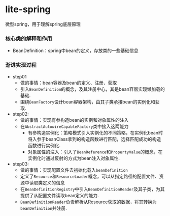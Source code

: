 # lite-spring
微型spring，用于理解spring底层原理


### 核心类的解释和作用
 - BeanDefinition：spring中bean的定义，存放类的一些基础信息 




### 渐进实现过程
- step01
  - 做的事情：bean容器及bean的定义、注册、获取
  - 引入`BeanDefinition`的概念，及其注册中心，其是bean容器实现懒加载的基础.
  - 围绕`BeanFactory`设计bean容器架构，由其子类承接bean的实例化和获取.
- step02:
  - 做的事情：实现有参构造bean的实例和对象属性的注入
  - 在`AbstractAutowireCapableFactory`类中接入这两能力
    - 有参构造实例化：策略模式引入实例化的不同策略，在实例化bean时将入参于beanClass拿到的构造函数进行匹配，选择匹配成功的构造函数进行实例化.
    - 对象属性的注入：引入了`BeanReference`和`PropertyValue`的概念，在实例化时通过反射的方式为bean注入对象属性.
- step03:
  - 做的事情：实现配置文件去初始化载入`beanDefinition`
  - 定义了`Resource`和`ResourceLoader`概念，可以从指定路径的配置文件、资源中读取类定义的信息
  - 在`BeanDefinitionRegistry`中引入`BeanDefinitionReader`及其子类，为其提供了从配置文件读取bean定义的能力.
  - `BeanDefinitionReader`负责解析从Resource获取的数据，将其转换为`beanDefinition`并注册.